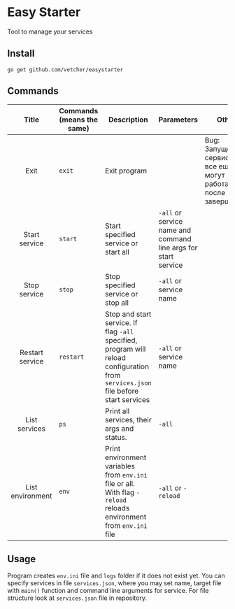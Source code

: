 # Easy Starter
Tool to manage your services

## Install
`go get github.com/vetcher/easystarter`

## Commands

|        Title       | Commands (means the same) | Description                                                                                                                            | Parameters                                                     | Other                                                           |
|:------------------:|---------------------------|----------------------------------------------------------------------------------------------------------------------------------------|----------------------------------------------------------------|-----------------------------------------------------------------|
| Exit               | `exit`                    | Exit program                                                                                                                           |                                                                | Bug: Запущенные сервисы все еще могут работать после завершения |
| Start service      | `start`                   | Start specified service or start all                                                                                                   | `-all` or service name and command line args for start service |                                                                 |
| Stop service       | `stop`                    | Stop specified service or stop all                                                                                                     | `-all` or service name                                         |                                                                 |
| Restart service    | `restart`                 | Stop and start service.  If flag `-all` specified, program will reload configuration from `services.json` file before start services   | `-all` or service name                                         |                                                                 |
| List services      | `ps`                      | Print all services, their args and status.                                                                                             | `-all`                                                         |                                                                 |
| List environment   | `env`                     | Print environment variables from `env.ini` file or all. With flag `-reload` reloads environment from `env.ini` file                    | `-all` or `-reload`                                            |                                                                 |

## Usage
Program creates `env.ini` file and `logs` folder if it does not exist yet.
You can specify services in file `services.json`, where you may set name, target file with `main()` function and command line arguments for service. For file structure look at `services.json` file in repository.